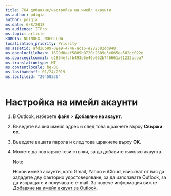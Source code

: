 ```yaml
---
title: 764 добавяне/настройка на имейл акаунти
ms.author: pdigia
author: pdigia
ms.date: 6/8/2018
ms.audience: ITPro
ms.topic: article
ROBOTS: NOINDEX, NOFOLLOW
localization_priority: Priority
ms.assetid: afd20b89-09e9-4746-ac16-e282382dd948
ms.openlocfilehash: 1699d0aef5889b0720c2809e3e665ea502dc022e
ms.sourcegitcommit: e2864efcfb493b6e46b662b746661a61232bdba7
ms.translationtype: MT
ms.contentlocale: bg-BG
ms.lasthandoff: 01/24/2019
ms.locfileid: "29458336"
---
```

# <a name="setup-email-accounts"></a>Настройка на имейл акаунти

1. В Outlook, изберете **файл** \> **Добавяне на акаунт**.
    
2. Въведете вашия имейл адрес и след това щракнете върху **Свържи се**.
    
3. Въведете вашата парола и след това щракнете върху **OK**.
    
4. Можете да повтаряте тези стъпки, за да добавите няколко акаунта.
    
    > [!NOTE]
    > Някои имейл акаунти, като Gmail, Yahoo и iCloud, изискват от вас да зададете дву факторно удостоверяване, за да използвате Outlook, за да изпращате и получавате e-mail. За повече информация вижте [Добавяне на имейл акаунт за Outlook](https://support.office.com/article/6e27792a-9267-4aa4-8bb6-c84ef146101b.aspx). 
  

